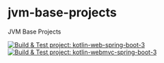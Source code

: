 # jvm-base-projects
JVM Base Projects

[![Build & Test project: kotlin-web-spring-boot-3](https://github.com/vndevteam/jvm-base-projects/actions/workflows/build-and-test-kotlin-web-spring-boot-3.yml/badge.svg)](https://github.com/vndevteam/jvm-base-projects/actions/workflows/build-and-test-kotlin-web-spring-boot-3.yml)
[![Build & Test project: kotlin-webmvc-spring-boot-3](https://github.com/vndevteam/jvm-base-projects/actions/workflows/build-and-test-kotlin-webmvc-spring-boot-3.yml/badge.svg)](https://github.com/vndevteam/jvm-base-projects/actions/workflows/build-and-test-kotlin-webmvc-spring-boot-3.yml)
